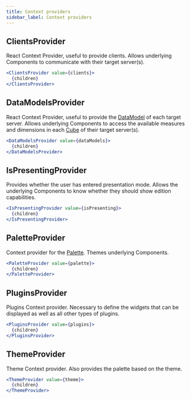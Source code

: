```yaml
---
title: Context providers
sidebar_label: Context providers
---
```

  
## ClientsProvider

React Context Provider, useful to provide clients. Allows underlying Components to communicate with their target server(s).

```jsx
<ClientsProvider value={clients}>
  {children}
</ClientsProvider>
```

## DataModelsProvider

React Context Provider, useful to provide the [DataModel](./types#datamodel) of each target server. Allows underlying Components to access the available measures and dimensions in each [Cube](./types#cube) of their target server(s).

```jsx
<DataModelsProvider value={dataModels}>
  {children}
</DataModelsProvider>
```

## IsPresentingProvider

Provides whether the user has entered presentation mode. Allows the underlying Components to know whether they should show edition capabilities.

```jsx
<IsPresentingProvider value={isPresenting}>
  {children}
</IsPresentingProvider>
```

## PaletteProvider

Context provider for the [Palette](./types#palette)<!-- -->. Themes underlying Components.

```jsx
<PaletteProvider value={palette}>
  {children}
</PaletteProvider>
```

## PluginsProvider

Plugins Context provider. Necessary to define the widgets that can be displayed as well as all other types of plugins.

```jsx
<PluginsProvider value={plugins}>
  {children}
</PluginsProvider>
```

## ThemeProvider

Theme Context provider. Also provides the palette based on the theme.

```jsx
<ThemeProvider value={theme}>
  {children}
</ThemeProvider>
```

